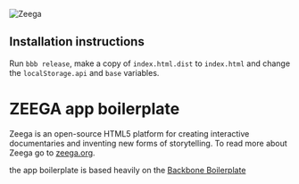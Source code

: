 ![Zeega](https://raw.github.com/Zeega/Zeega-Core/master/web/images/zeega-logo-large.png)


## Installation instructions
	
Run `bbb release`, make a copy of `index.html.dist` to `index.html` and change the `localStorage.api` and `base` variables.


# ZEEGA app boilerplate

Zeega is an open-source HTML5 platform for creating interactive documentaries and inventing new forms of storytelling. To read more about Zeega go to [zeega.org](http://zeega.org).


the app boilerplate is based heavily on the [Backbone Boilerplate](https://github.com/backbone-boilerplate/grunt-bbb)